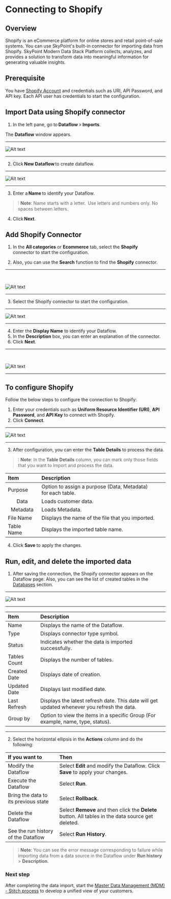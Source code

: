 # Connecting to Shopify

## Overview 


Shopify is an eCommerce platform for online stores and retail point-of-sale systems. You can use SkyPoint's built-in connector for importing data from Shopify. SkyPoint Modern Data Stack Platform collects, analyzes, and provides a solution to transform data into meaningful information for generating valuable insights. 


## Prerequisite 


You have [Shopify Account](https://accounts.shopify.com/lookup?rid=b2c3149a-a288-42ff-9916-0ba6717332d0) and credentials such as URI, API Password, and API key. Each API user has credentials to start the configuration. 


## Import Data using Shopify connector 


1. In the left pane, go to **Dataflow** > **Imports**. 



The **Dataflow** window appears. 

---

![Alt text](https://github.com/skypointcloud/platform/blob/master/docs/doc_snippets/ShopifyDataflow.png?raw=true) 

---

2. Click **New Dataflow** to create dataflow. 

---

![Alt text](https://github.com/skypointcloud/platform/blob/master/docs/doc_snippets/ShopifyDataflowName.png?raw=true) 

---

3. Enter a **Name** to identify your Dataflow.


> :grey_exclamation: **Note**: Name starts with a letter.  Use letters and numbers only. No spaces between letters. 

4. Click **Next**. 


## Add Shopify Connector 


1. In the **All categories** or **Ecommerce** tab, select the **Shopify** connector to start the configuration.  



2. Also, you can use the **Search** function to find the **Shopify** connector. 

---  
 

![Alt text](https://github.com/skypointcloud/platform/blob/master/docs/doc_snippets/ShopifyConnector.png?raw=true)  

---

3. Select the Shopify connector to start the configuration.  

---

![Alt text](https://github.com/skypointcloud/platform/blob/master/docs/doc_snippets/ShopifySetDataflowName.png?raw=true)

---

4. Enter the **Display Name** to identify your Dataflow. 
5. In the **Description** box, you can enter an explanation of the connector.  
6. Click **Next**.  

---  
 

![Alt text](https://github.com/skypointcloud/platform/blob/master/docs/doc_snippets/ConnectToShopify.png?raw=true)

---  

## To configure Shopify

Follow the below steps to configure the connection to Shopify:

1. Enter your credentials such as **Uniform Resource Identifier (URI)**, **API Password**, and **API Key** to connect with Shopify.
2. Click **Connect**. 

---

![Alt text](https://github.com/skypointcloud/platform/blob/master/docs/doc_snippets/ShopifyTableDetails.png?raw=true) 

---

3. After configuration, you can enter the **Table Details** to process the data. 



> :grey_exclamation: **Note**: In the **Table Details** column, you can mark only those fields that you want to import and process the data. 



|Item |Description |
| :- | :- |
|Purpose |Option to assign a purpose (Data, Metadata) for each table. |
|<center>Data</center>|Loads customer data. |
|<center>Metadata</center>|Loads Metadata. |
|File Name|Displays the name of the file that you imported. |
|Table Name |Displays the imported table name. |


4. Click **Save** to apply the changes. 


## Run, edit, and delete the imported data 


1. After saving the connection, the Shopify connector appears on the Dataflow page. Also, you can see the list of created tables in the [Databases](https://skypointcdpdocs.z22.web.core.windows.net/docs/entities.html) section. 

---

![Alt text](https://github.com/skypointcloud/platform/blob/master/docs/doc_snippets/ShopifyOutput.png?raw=true) 

---

|Item |Description |
| :- | :- |
|Name |Displays the name of the Dataflow. |
|Type |Displays connector type symbol. |
|Status |Indicates whether the data is imported successfully. |
|Tables Count |Displays the number of tables. |
|Created Date |Displays date of creation. |
|Updated Date |Displays last modified date. |
|Last Refresh |Displays the latest refresh date. This date will get updated whenever you refresh the data. |
|Group by |Option to view the items in a specific Group (For example, name, type, status). |

---

2. Select the horizontal ellipsis in the **Actions** column and do the following: 



|If you want to |Then |
| :- | :- |
|Modify the Dataflow |Select **Edit** and modify the Dataflow. Click **Save** to apply your changes.|
|Execute the Dataflow |Select **Run**. |
|Bring the data to its previous state |Select **Rollback**. |
|Delete the Dataflow |Select **Remove** and then click the **Delete** button. All tables in the data source get deleted.|
|See the run history of the Dataflow |Select **Run History**. |


> :grey_exclamation: **Note**: You can see the error message corresponding to failure while importing data from a data source in the Dataflow under **Run history** > **Description**.


### Next step 


After completing the data import, start the [Master Data Management (MDM) - Stitch process](https://docs.skypointcloud.com/docs/stitch.html) to develop a unified view of your customers. 



